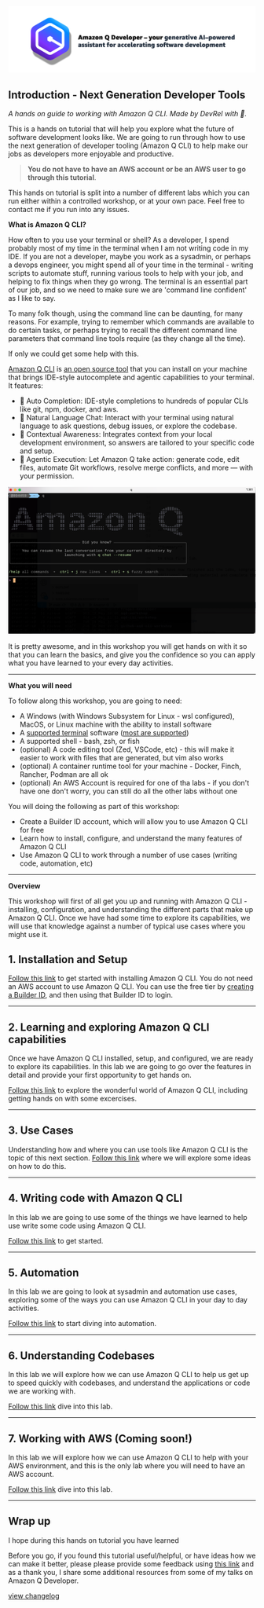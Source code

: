 ![Amazon Q Developer header](images/q-vscode-header.png)

## Introduction - Next Generation Developer Tools

*A hands on guide to working with Amazon Q CLI. Made by DevRel with 💖.*

This is a hands on tutorial that will help you explore what the future of software development looks like. We are going to run through how to use the next generation of developer tooling (Amazon Q CLI) to help make our jobs as developers more enjoyable and productive.

> **You do not have to have an AWS account or be an AWS user to go through this tutorial**. 
 
This hands on tutorial is split into a number of different labs which you can run either within a controlled workshop, or at your own pace. Feel free to contact me if you run into any issues.

**What is Amazon Q CLI?**

How often to you use your terminal or shell? As a developer, I spend probably most of my time in the terminal when I am not writing code in my IDE. If you are not a developer, maybe you work as a sysadmin, or perhaps a devops engineer, you might spend all of your time in the terminal - writing scripts to automate stuff, running various tools to help with your job, and helping to fix things when they go wrong. The terminal is an essential part of our job, and so we need to make sure we are 'command line confident' as I like to say.

To many folk though, using the command line can be daunting, for many reasons. For example, trying to remember which commands are available to do certain tasks, or perhaps trying to recall the different command line parameters that command line tools require (as they change all the time).

If only we could get some help with this.

[Amazon Q CLI](https://docs.aws.amazon.com/amazonq/latest/qdeveloper-ug/command-line.html?trk=fd6bb27a-13b0-4286-8269-c7b1cfaa29f0&sc_channel=el) is [an open source tool](https://github.com/aws/amazon-q-developer-cli) that you can install on your machine that brings IDE-style autocomplete and agentic capabilities to your terminal. It features:

* 🔮 Auto Completion: IDE-style completions to hundreds of popular CLIs like git, npm, docker, and aws.
* 💬 Natural Language Chat: Interact with your terminal using natural language to ask questions, debug issues, or explore the codebase.
* 🧠 Contextual Awareness: Integrates context from your local development environment, so answers are tailored to your specific code and setup.
* 🤖 Agentic Execution: Let Amazon Q take action: generate code, edit files, automate Git workflows, resolve merge conflicts, and more — with your permission. 

![splash page for Amazon Q CLI](/images/q-cli-splash.png)

It is pretty awesome, and in this workshop you will get hands on with it so that you can learn the basics,  and give you the confidence so you can apply what you have learned to your every day activities.

---

**What you will need**

To follow along this workshop, you are going to need:

* A Windows (with Windows Subsystem for Linux - wsl configured), MacOS, or Linux machine with the ability to install software
* A [supported terminal]() software ([most are supported](https://docs.aws.amazon.com/amazonq/latest/qdeveloper-ug/command-line-supported-envs.html?trk=fd6bb27a-13b0-4286-8269-c7b1cfaa29f0&sc_channel=el))
* A supported shell - bash, zsh, or fish
* (optional) A code editing tool (Zed, VSCode, etc) - this will make it easier to work with files that are generated, but vim also works
* (optional) A container runtime tool for your machine - Docker, Finch, Rancher, Podman are all ok
* (optional) An AWS Account is required for one of tha labs - if you don't have one don't worry, you can still do all the other labs without one

You will doing the following as part of this workshop:

* Create a Builder ID account, which will allow you to use Amazon Q CLI for free
* Learn how to install, configure, and understand the many features of Amazon Q CLI
* Use Amazon Q CLI to work through a number of use cases (writing code, automation, etc)

---

**Overview**

This workshop will first of all get you up and running with Amazon Q CLI - installing, configuration, and understanding the different parts that make up Amazon Q CLI. Once we have had some time to explore its capabilities, we will use that knowledge against a number of typical use cases where you might use it.


## 1. Installation and Setup

[Follow this link](workshop/01-setup.md) to get started with installing Amazon Q CLI. You do not need an AWS account to use Amazon Q CLI. You can use the free tier by [creating a Builder ID](https://s12d.com/builder-id), and then using that Builder ID to login.

---

## 2. Learning and exploring Amazon Q CLI capabilities

Once we have Amazon Q CLI installed, setup, and configured, we are ready to explore its capabilities. In this lab we are going to go over the features in detail and provide your first opportunity to get hands on.

[Follow this link](workshop/02-getting-started.md) to explore the wonderful world of Amazon Q CLI, including getting hands on with some excercises.

---

## 3. Use Cases

Understanding how and where you can use tools like Amazon Q CLI is the topic of this next section. [Follow this link](workshop/03-use-cases.md) where we will explore some ideas on how to do this.

---

## 4. Writing code with Amazon Q CLI 

In this lab we are going to use some of the things we have learned to help use write some code using Amazon Q CLI.

[Follow this link](workshop/04-writing-code.md) to get started.

---

## 5. Automation

In this lab we are going to look at sysadmin and automation use cases, exploring some of the ways you can use Amazon Q CLI in your day to day activities.

[Follow this link](workshop/05-automation.md) to start diving into automation.

---

## 6. Understanding Codebases

In this lab we will explore how we can use Amazon Q CLI to help us get up to speed quickly with codebases, and understand the applications or code we are working with.

[Follow this link](workshop/06-understanding.md) dive into this lab.

---

## 7. Working with AWS (Coming soon!)

In this lab we will explore how we can use Amazon Q CLI to help with your AWS environment, and this is the only lab where you will need to have an AWS account.

[Follow this link](workshop/07-working-with-aws.md) dive into this lab.

---



## Wrap up 

I hope during this hands on tutorial you have learned 

Before you go, if you found this tutorial useful/helpful, or have ideas how we can make it better, please please provide some feedback using [this link](https://pulse.aws/survey/1DM5TAZU) and as a thank you, I share some additional resources from some of my talks on Amazon Q Developer.












[view changelog](/workshop/changelog.md)
